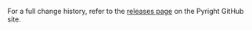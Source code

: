 For a full change history, refer to the [releases page](https://github.com/khulnasoft-lab/pyright/releases) on the Pyright GitHub site.
